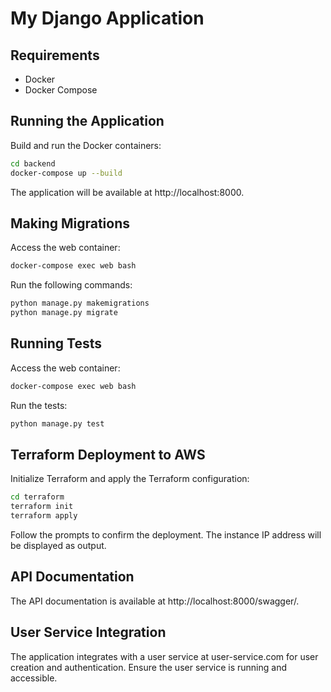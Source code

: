 # My Django Application

## Requirements

- Docker
- Docker Compose

## Running the Application

Build and run the Docker containers:
```sh
cd backend
docker-compose up --build
```

The application will be available at http://localhost:8000.

## Making Migrations

Access the web container:
```sh
docker-compose exec web bash
```
Run the following commands:
```sh
python manage.py makemigrations
python manage.py migrate
```

## Running Tests

Access the web container:
```sh
docker-compose exec web bash
```
Run the tests:
```sh
python manage.py test
```

## Terraform Deployment to AWS

Initialize Terraform and apply the Terraform configuration:

```sh
cd terraform
terraform init
terraform apply
```
Follow the prompts to confirm the deployment. The instance IP address will be displayed as output.

## API Documentation
The API documentation is available at http://localhost:8000/swagger/.

## User Service Integration
The application integrates with a user service at user-service.com for user creation and authentication. Ensure the user service is running and accessible.
